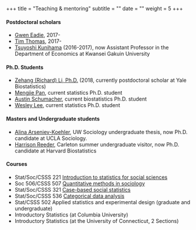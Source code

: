 +++
title = "Teaching & mentoring"
subtitle = ""
date = ""
weight = 5
+++
#### Postdoctoral scholars
+ [Gwen Eadie](https://www.physics.mcmaster.ca/~eadiegm/cover.html), 2017-
+ [Tim Thomas](https://timathomas.github.io/), 2017-
+ [Tsuyoshi Kunihama](https://sites.google.com/site/tsuyoshikunihama/) (2016-2017), now Assistant Professor in the Department of Economics at Kwansei Gakuin University

#### Ph.D. Students
+ [Zehang (Richard) Li, Ph.D.](http://zehangli.com/) (2018, currently postdoctoral scholar at Yale Biostatistics)
+ [Mengjie Pan](https://www.stat.washington.edu/~mpan1/), current statistics Ph.D. student
+ [Austin Schumacher](http://students.washington.edu/aeschuma/), current biostatistics Ph.D. student
+ [Wesley Lee](https://www.stat.washington.edu/people/wtlee/), current statistics Ph.D. student


#### Masters and Undergraduate students
+ [Alina Arseniev-Koehler](https://soc.ucla.edu/grads/alina-arseniev-koehler), UW Sociology undergraduate thesis, now Ph.D. candidate at UCLA Sociology.
+ [Harrison Reeder](https://www.hsph.harvard.edu/biostatistics/tag/harrison-reeder/), Carleton summer undergraduate visitor, now Ph.D. candidate at Harvard Biostatistics


#### Courses
+ Stat/Soc/CSSS 221 [Introduction to statistics for social sciences](https://docs.google.com/document/d/1wLRowIehGM1w-i4l4qaMerYgEhL0wpS__r_fbvwHeww/edit?usp=sharing)
+ Soc 506/CSSS 507 [Quantitative methods in sociology](http://www.stat.washington.edu/~tylermc/soc506sp15/schedule_2015.htm)
+ Stat/Soc/CSSS 321 [Case-based social statistics](http://www.stat.washington.edu/~tylermc/syllabus_321aut13.pdf)
+ Stat/Soc/CSSS 536 [Categorical data analysis](http://www.stat.washington.edu/~tylermc/syllabus_536_f13.pdf)
+ Stat/CSSS 502 Applied statistics and experimental design (graduate and undergraduate) 
+ Introductory Statistics (at Columbia University)
+ Introductory Statistics (at the University of Connecticut, 2 Sections)